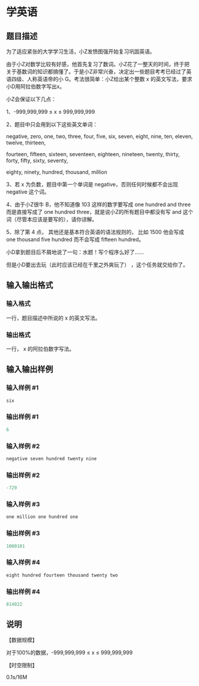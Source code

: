 # 学英语

## 题目描述

为了适应紧张的大学学习生活，小Z发愤图强开始复习巩固英语。

由于小Z对数学比较有好感，他首先复习了数词。小Z花了一整天的时间，终于把关于基数词的知识都搞懂了。于是小Z非常兴奋，决定出一些题目考考已经过了英语四级、人称英语帝的小 G。考法很简单：小Z给出某个整数 x 的英文写法，要求小D用阿拉伯数字写出x。

小Z会保证以下几点：

1、-999,999,999 ≤ x ≤ 999,999,999

2、题目中只会用到以下这些英文单词：

negative, zero, one, two, three, four, five, six, seven, eight, nine, ten, eleven, twelve, thirteen,

fourteen, fifteen, sixteen, seventeen, eighteen, nineteen, twenty, thirty, forty, fifty, sixty, seventy,

eighty, ninety, hundred, thousand, million

3、若 x 为负数，题目中第一个单词是 negative，否则任何时候都不会出现 negative 这个词。

4、由于小Z很牛 B，他不知道像 103 这样的数字要写成 one hundred and three 而是直接写成了 one hundred three，就是说小Z的所有题目中都没有写 and 这个词（尽管本应该是要写的），请你谅解。

5、除了第 4 点， 其他还是基本符合英语的语法规则的， 比如 1500 他会写成 one thousand five hundred 而不会写成 fifteen hundred。

小D拿到题目后不屑地说了一句：水题！写个程序么好了……

但是小D要出去玩（此时应该已经在千里之外爽玩了） ，这个任务就交给你了。

## 输入输出格式

### 输入格式

一行，题目描述中所说的 x 的英文写法。

### 输出格式

一行， x 的阿拉伯数字写法。

## 输入输出样例

### 输入样例 #1

```cpp
six
```


### 输出样例 #1

```cpp
6
```


### 输入样例 #2

```cpp
negative seven hundred twenty nine
```


### 输出样例 #2

```cpp
-729
```


### 输入样例 #3

```cpp
one million one hundred one
```


### 输出样例 #3

```cpp
1000101
```


### 输入样例 #4

```cpp
eight hundred fourteen thousand twenty two
```


### 输出样例 #4

```cpp
814022
```


## 说明

【数据规模】

对于100%的数据，-999,999,999 ≤ x ≤ 999,999,999

【时空限制】

0.1s/16M

